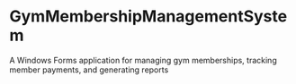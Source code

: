 # GymMembershipManagementSystem
A Windows Forms application for managing gym memberships, tracking member payments, and generating reports
